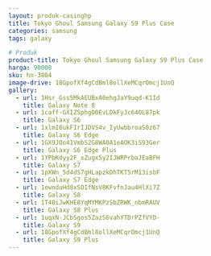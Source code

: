 ```yaml
---
layout: produk-casinghp
title: Tokyo Ghoul Samsung Galaxy S9 Plus Case
categories: samsung
tags: galaxy

# Produk
product-title: Tokyo Ghoul Samsung Galaxy S9 Plus Case
harga: 90000
sku: hn-3804
image-drive: 18GpofXf4gCdBml8ollXeMCqrOmcj1UnQ
gallery:
  - url: 1Hsr_Gss5MkAEUBxA0ehgJaY9uqd-K1Id
    title: Galaxy Note 8
  - url: 1caff-GXIZSphgD0EvLDkFyJc64OL87pk
    title: Galaxy S6
  - url: 1xlmI6ukFIrIJDVS4v_IyUwbbroaS0z67
    title: Galaxy S6 Edge
  - url: 1GX9JOo41VmbS2G8WA0A1eAOK3iS93Ger
    title: Galaxy S6 Edge Plus
  - url: 1YPbKdyy2F_xZugx5y2IJWRPrbaJEaBFH
    title: Galaxy S7
  - url: 1pXWn_5d4dS7gHLapzkDhTKT5rM13isbF
    title: Galaxy S7 Edge
  - url: 1ewnduHd8xSOIfNsV8KFvfnJau4HlXi7Z
    title: Galaxy S8
  - url: 1T40iJwKHE8YqMYMKPzSbZRWK_nbmRAUV
    title: Galaxy S8 Plus
  - url: 1uqxN-JCbSgos5ZazS6vahYTDrPZfVYD-
    title: Galaxy S9
  - url: 18GpofXf4gCdBml8ollXeMCqrOmcj1UnQ
    title: Galaxy S9 Plus
---
```

